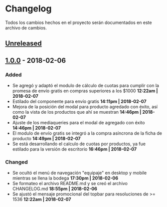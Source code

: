 # Changelog

Todos los cambios hechos en el proyecto serán documentados en este archivo de cambios.

## [Unreleased](https://github.com/jesuspoleo18/samsoniteAR/commits/master)

## [1.0.0](https://github.com/jesuspoleo18/samsoniteAR/releases/tag/v1.0.0) - 2018-02-06

### Added
* Se agregó y adaptó el modulo de cálculo de cuotas para cumplir con la promesa de envío gratis en compras superiores a los $1000 **12:22am | 2018-02-07**
* Estilado del componente para envío gratis **14:11pm | 2018-02-07**
* Mejora de la posición del modal para producto agredado con éxito, así como la vista de los productos que ahí se muestran **14:46pm | 2018-02-07**
* Ajuste de los mediaqueries para el modal de agregado con éxito **14:46pm | 2018-02-07**
* El modulo de envío gratis se integró a la compra asíncrona de la ficha de producto **14:49pm | 2018-02-07**
* Se está desarrollando el calculo de cuotas por productos, ya fue estilado para la versión de escritorio **16:46pm | 2018-02-07**

### Changed
* Se ocultó el menú de navegación "equipaje" en desktop y mobile mientras se llena la bodega **17:30pm | 2018-02-06**
* Se formateo el archivo README.md y se creó el archivo CHANGELOG.md **18:55pm | 2018-02-06**
* Se ajustó el mensaje promocional del topbar para resoluciones de >= 1536 **12:22am | 2018-02-07**

